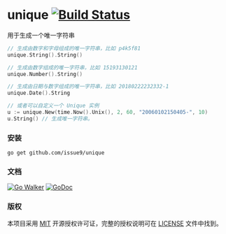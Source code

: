 unique [![Build Status](https://travis-ci.org/issue9/unique.svg?branch=master)](https://travis-ci.org/issue9/unique)
======


用于生成一个唯一字符串

```go
// 生成由数字和字母组成的唯一字符串，比如 p4k5f81
unique.String().String()

// 生成由数字组成的唯一字符串，比如 15193130121
unique.Number().String()

// 生成由日期与数字组成的唯一字符串，比如 20180222232332-1
unique.Date().String

// 或者可以自定义一个 Unique 实例
u := unique.New(time.Now().Unix(), 2, 60, "20060102150405-", 10)
u.String() // 生成唯一字符串。
```



### 安装

```shell
go get github.com/issue9/unique
```


### 文档

[![Go Walker](https://gowalker.org/api/v1/badge)](https://gowalker.org/github.com/issue9/unique)
[![GoDoc](https://godoc.org/github.com/issue9/unique?status.svg)](https://godoc.org/github.com/issue9/unique)


### 版权

本项目采用 [MIT](https://opensource.org/licenses/MIT) 开源授权许可证，完整的授权说明可在 [LICENSE](LICENSE) 文件中找到。
